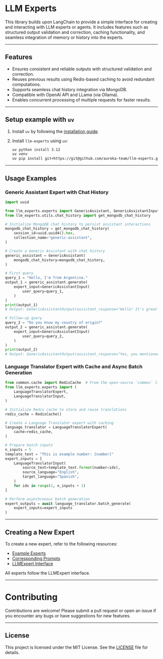 # LLM Experts

This library builds upon LangChain to provide a simple interface for creating and interacting with LLM experts or agents.
It includes features such as structured output validation and correction, caching functionality,
and seamless integration of memory or history into the experts.

---

## Features

-   Ensures consistent and reliable outputs with structured validation and correction.
-   Reuses previous results using Redis-based caching to avoid redundant computations.
-   Supports seamless chat history integration via MongoDB.
-   Compatible with OpenAI API and LLama (via Ollama).
-   Enables concurrent processing of multiple requests for faster results.

---

## Setup example with `uv`

1. Install `uv` by following the [installation guide](https://docs.astral.sh/uv/getting-started/installation/).
2. Install `llm-experts` using `uv`:

    ```bash
    uv python install 3.12
    uv venv
    uv pip install git+https://git@github.com/aureka-team/llm-experts.git
    ```

---

## Usage Examples

### Generic Assistant Expert with Chat History

```python
import uuid

from llm_experts.experts import GenericAssistant, GenericAssistantInput
from llm_experts.utils.chat_history import get_mongodb_chat_history

# Initialize MongoDB chat history to persist assistant interactions
mongodb_chat_history = get_mongodb_chat_history(
    session_id=uuid.uuid4().hex,
    collection_name="generic-assistant",
)

# Create a Generic Assistant with chat history
generic_assistant = GenericAssistant(
    mongodb_chat_history=mongodb_chat_history,
)

# First query
query_1 = "Hello, I'm from Argentina."
output_1 = generic_assistant.generate(
    expert_input=GenericAssistantInput(
        user_query=query_1,
    )
)
print(output_1)
# Output: GenericAssistantOutput(assistant_response="Hello! It's great to hear from someone in Argentina. How can I assist you today?")

# Follow-up query
query_2 = "Do you know my country of origin?"
output_2 = generic_assistant.generate(
    expert_input=GenericAssistantInput(
        user_query=query_2,
    )
)
print(output_2)
# Output: GenericAssistantOutput(assistant_response="Yes, you mentioned that you are from Argentina.")
```

### Language Translator Expert with Cache and Async Batch Generation

```python
from common.cache import RedisCache  # From the open-source `common` library by aureka-team
from llm_experts.experts import (
    LanguageTranslatorExpert,
    LanguageTranslatorInput,
)

# Initialize Redis cache to store and reuse translations
redis_cache = RedisCache()

# Create a Language Translator expert with caching
language_translator = LanguageTranslatorExpert(
    cache=redis_cache,
)

# Prepare batch inputs
n_inputs = 5
template_text = "This is example number: {number}"
expert_inputs = [
    LanguageTranslatorInput(
        source_text=template_text.format(number=idx),
        source_language="English",
        target_language="Spanish",
    )
    for idx in range(1, n_inputs + 1)
]

# Perform asynchronous batch generation
expert_outputs = await language_translator.batch_generate(
    expert_inputs=expert_inputs
)
```

---

## Creating a New Expert

To create a new expert, refer to the following resources:

-   [Example Experts](llm_experts/experts/)
-   [Corresponding Prompts](llm_experts/conf/experts/)
-   [LLMExpert Interface](llm_experts/meta/interfaces/llm_expert.py)

All experts follow the LLMExpert interface.

---

# Contributing

Contributions are welcome! Please submit a pull request or open an issue if you encounter any bugs or have suggestions for new features.

---

## License

This project is licensed under the MIT License. See the [LICENSE](LICENSE) file for details.
